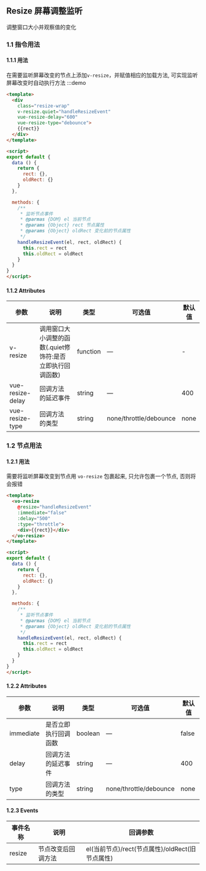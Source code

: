 ##  Resize 屏幕调整监听

调整窗口大小并观察值的变化

### 1.1 指令用法

#### 1.1.1 用法
在需要监听屏幕改变的节点上添加`v-resize`，并赋值相应的加载方法, 可实现监听屏幕改变时自动执行方法
:::demo
```html
<template>
  <div 
    class="resize-wrap"
    v-resize.quiet="handleResizeEvent" 
    vue-resize-delay="600" 
    vue-resize-type="debounce">
    {{rect}}
  </div>
</template>

<script>
export default {
  data () {
    return {
      rect: {},
      oldRect: {}
    }
  },

  methods: {
    /**
     * 监听节点事件
     * @parmas {DOM} el 当前节点
     * @params {Object} rect 节点属性
     * @params {Object} oldRect 变化前的节点属性
     */
    handleResizeEvent(el, rect, oldRect) {
      this.rect = rect
      this.oldRect = oldRect
    }
  }
}
</script>
```

#### 1.1.2 Attributes

| 参数      | 说明          | 类型      | 可选值                           | 默认值  |
|---------- |-------------- |---------- |--------------------------------  |-------- |
| v-resize  | 调用窗口大小调整的函数(.quiet修饰符:是否立即执行回调函数) | function | — | - |
| vue-resize-delay     | 回调方法 的延迟事件 | string    | — | 400 |
| vue-resize-type      | 回调方法 的类型 | string    | none/throttle/debounce | none |




### 1.2 节点用法

#### 1.2.1 用法
需要将监听屏幕改变到节点用 `vo-resize` 包裹起来, 只允许包裹一个节点, 否则将会报错
```html
<template>
  <vo-resize 
    @resize="handleResizeEvent" 
    :immediate="false"
    :delay="500"
    :type="throttle">
    <div>{{rect}}</div>
  </vo-resize>
</template>

<script>
export default {
  data () {
    return {
      rect: {},
      oldRect: {}
    }
  },

  methods: {
    /**
     * 监听节点事件
     * @parmas {DOM} el 当前节点
     * @params {Object} oldRect 变化前的节点属性
     */
    handleResizeEvent(el, rect, oldRect) {
      this.rect = rect
      this.oldRect = oldRect
    }
  }
}
</script>
```

#### 1.2.2 Attributes

| 参数      | 说明          | 类型      | 可选值                           | 默认值  |
|---------- |-------------- |---------- |--------------------------------  |-------- |
| immediate   | 是否立即执行回调函数 | boolean | — | false |
| delay     | 回调方法 的延迟事件 | string    | — | 400 |
| type      | 回调方法 的类型 | string    | none/throttle/debounce | none |

#### 1.2.3 Events

| 事件名称      | 说明    | 回调参数      |
|---------- |-------- |---------- |
| resize  | 节点改变后回调方法 | el(当前节点)/rect(节点属性)/oldRect(旧节点属性) |
